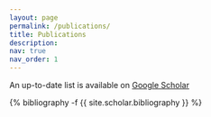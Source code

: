 ```yaml
---
layout: page
permalink: /publications/
title: Publications
description: 
nav: true
nav_order: 1
---
```

<!-- _pages/publications.md -->
<div class="publications">

An up-to-date list is available on <a href="https://scholar.google.com/citations?user=OPZZRVsAAAAJ">Google Scholar</a>


{% bibliography -f {{ site.scholar.bibliography }} %}

</div>
